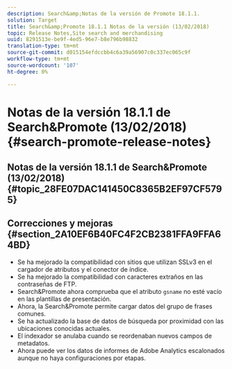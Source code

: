 ```yaml
---
description: Search&amp;Notas de la versión de Promote 18.1.1.
solution: Target
title: Search&amp;Promote 18.1.1 Notas de la versión (13/02/2018)
topic: Release Notes,Site search and merchandising
uuid: 8291513e-be9f-4ed5-96e7-b8e796b98832
translation-type: tm+mt
source-git-commit: d015154efdccbb4c6a39a56907c0c337ec065c9f
workflow-type: tm+mt
source-wordcount: '107'
ht-degree: 0%

---
```



# Notas de la versión 18.1.1 de Search&amp;Promote (13/02/2018){#search-promote-release-notes}

## Notas de la versión 18.1.1 de Search&amp;Promote (13/02/2018) {#topic_28FE07DAC141450C8365B2EF97CF5795}

## Correcciones y mejoras {#section_2A10EF6B40FC4F2CB2381FFA9FFA64BD}

* Se ha mejorado la compatibilidad con sitios que utilizan SSLv3 en el cargador de atributos y el conector de índice.
* Se ha mejorado la compatibilidad con caracteres extraños en las contraseñas de FTP.
* Search&amp;Promote ahora comprueba que el atributo `gsname` no esté vacío en las plantillas de presentación.
* Ahora, la Search&amp;Promote permite cargar datos del grupo de frases comunes.
* Se ha actualizado la base de datos de búsqueda por proximidad con las ubicaciones conocidas actuales.
* El indexador se anulaba cuando se reordenaban nuevos campos de metadatos.
* Ahora puede ver los datos de informes de Adobe Analytics escalonados aunque no haya configuraciones por etapas.

